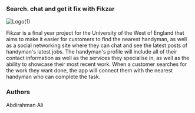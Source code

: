 ### Search. chat and get it fix with Fikzar

![Logo(1)](https://user-images.githubusercontent.com/36969764/116547673-1a7b4800-a8eb-11eb-935d-5158a3a12cd8.png)

Fikzar is a final year project for the University of the West of England that aims to make it easier for customers to find the nearest handyman, as well as a social networking site where they can chat and see the latest posts of handyman's latest jobs. The handyman's profile will include all of their contact information as well as the services they specialise in, as well as the ability to showcase their most recent work. When a customer searches for the work they want done, the app will connect them with the nearest handyman who can complete the task. 




### Authors
Abdirahman Ali
